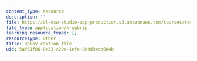 ```yaml
---
content_type: resource
description: ''
file: https://ol-ocw-studio-app-production.s3.amazonaws.com/courses/res-18-006-calculus-revisited-single-variable-calculus-fall-2010/5af61f060e33c29a1efe089d94db604b_r9Jwtxf4SA0.srt
file_type: application/x-subrip
learning_resource_types: []
resourcetype: Other
title: 3play caption file
uid: 5af61f06-0e33-c29a-1efe-089d94db604b
---
```

